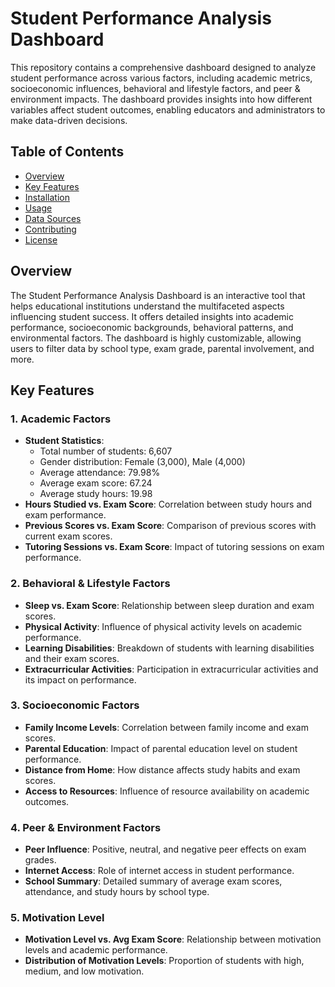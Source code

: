 # Student Performance Analysis Dashboard

This repository contains a comprehensive dashboard designed to analyze student performance across various factors, including academic metrics, socioeconomic influences, behavioral and lifestyle factors, and peer & environment impacts. The dashboard provides insights into how different variables affect student outcomes, enabling educators and administrators to make data-driven decisions.

## Table of Contents
- [Overview](#overview)
- [Key Features](#key-features)
- [Installation](#installation)
- [Usage](#usage)
- [Data Sources](#data-sources)
- [Contributing](#contributing)
- [License](#license)

## Overview

The Student Performance Analysis Dashboard is an interactive tool that helps educational institutions understand the multifaceted aspects influencing student success. It offers detailed insights into academic performance, socioeconomic backgrounds, behavioral patterns, and environmental factors. The dashboard is highly customizable, allowing users to filter data by school type, exam grade, parental involvement, and more.

## Key Features

### 1. **Academic Factors**
- **Student Statistics**:
  - Total number of students: 6,607  
  - Gender distribution: Female (3,000), Male (4,000)  
  - Average attendance: 79.98%  
  - Average exam score: 67.24  
  - Average study hours: 19.98
- **Hours Studied vs. Exam Score**: Correlation between study hours and exam performance.
- **Previous Scores vs. Exam Score**: Comparison of previous scores with current exam scores.
- **Tutoring Sessions vs. Exam Score**: Impact of tutoring sessions on exam performance.

### 2. **Behavioral & Lifestyle Factors**
- **Sleep vs. Exam Score**: Relationship between sleep duration and exam scores.
- **Physical Activity**: Influence of physical activity levels on academic performance.
- **Learning Disabilities**: Breakdown of students with learning disabilities and their exam scores.
- **Extracurricular Activities**: Participation in extracurricular activities and its impact on performance.

### 3. **Socioeconomic Factors**
- **Family Income Levels**: Correlation between family income and exam scores.
- **Parental Education**: Impact of parental education level on student performance.
- **Distance from Home**: How distance affects study habits and exam scores.
- **Access to Resources**: Influence of resource availability on academic outcomes.

### 4. **Peer & Environment Factors**
- **Peer Influence**: Positive, neutral, and negative peer effects on exam grades.
- **Internet Access**: Role of internet access in student performance.
- **School Summary**: Detailed summary of average exam scores, attendance, and study hours by school type.

### 5. **Motivation Level**
- **Motivation Level vs. Avg Exam Score**: Relationship between motivation levels and academic performance.
- **Distribution of Motivation Levels**: Proportion of students with high, medium, and low motivation.
